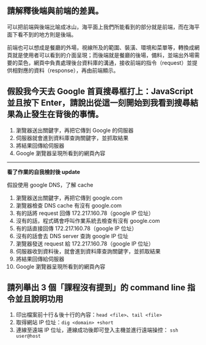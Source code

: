 ## 請解釋後端與前端的差異。

可以把前端與後端比喻成冰山，海平面上我們所能看到的部分就是前端，而在海平面下看不到的地方則是後端。

前端也可以想成是餐廳的外場，視線所及的範圍、裝潢、環境和菜單等，轉換成網頁就是使用者可以看到的介面呈現；而後端就是餐廳的後場，備料，並端出外場需要的菜色，網頁中負責處理後台資料庫的溝通，接收前端的指令（request）並提供相對應的資料（response），再由前端顯示。


## 假設我今天去 Google 首頁搜尋框打上：JavaScript 並且按下 Enter，請說出從這一刻開始到我看到搜尋結果為止發生在背後的事情。

1. 瀏覽器送出關鍵字，再把它傳到 Google 的伺服器
2. 伺服器就會進到資料庫查詢關鍵字，並抓取結果
3. 將結果回傳給伺服器
4. Google 瀏覽器呈現所看到的網頁內容

***

**看了作業的自我檢討後 update**

假設使用 google DNS，了解 cache

1. 瀏覽器送出關鍵字，再把它傳到 google.com
2. 瀏覽器檢查 DNS cache 有沒有 google.com
3. 有的話將 request 回傳 172.217.160.78（google IP 位址）
4. 沒有的話，程式碼會呼叫作業系統去檢查有沒有 google.com
5. 有的話直接回傳 172.217.160.78（google IP 位址）
6. 沒有的話會去 DNS server 查詢 google IP 位址
7. 瀏覽器發送 request 給 172.217.160.78（google IP 位址）
7. 伺服器收到資料後，就會進到資料庫查詢關鍵字，並抓取結果
3. 將結果回傳給伺服器
4. Google 瀏覽器呈現所看到的網頁內容

## 請列舉出 3 個「課程沒有提到」的 command line 指令並且說明功用

1. 印出檔案前十行＆後十行的內容：`head <file>`、`tail <file>`
2. 取得網站 IP 位址：`dig <domain> +short`
3. 連線至遠端 IP 位址，連線成功後即可登入主機並進行遠端操控： `ssh user@host`
